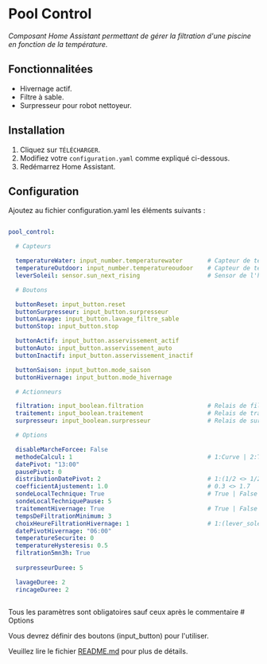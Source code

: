 # Pool Control

_Composant Home Assistant permettant de gérer la filtration d'une piscine en fonction de la température._

## Fonctionnalitées

- Hivernage actif.
- Filtre à sable.
- Surpresseur pour robot nettoyeur.

## Installation

1. Cliquez sur `TÉLÉCHARGER`.
2. Modifiez votre `configuration.yaml` comme expliqué ci-dessous.
3. Redémarrez Home Assistant.

## Configuration

Ajoutez au fichier configuration.yaml les éléments suivants :

```yaml

pool_control:

  # Capteurs

  temperatureWater: input_number.temperaturewater       # Capteur de température de l'eau
  temperatureOutdoor: input_number.temperatureoudoor    # Capteur de température de l'air
  leverSoleil: sensor.sun_next_rising                   # Sensor de l'heure de lever du soleil

  # Boutons

  buttonReset: input_button.reset
  buttonSurpresseur: input_button.surpresseur
  buttonLavage: input_button.lavage_filtre_sable
  buttonStop: input_button.stop

  buttonActif: input_button.asservissement_actif
  buttonAuto: input_button.asservissement_auto
  buttonInactif: input_button.asservissement_inactif

  buttonSaison: input_button.mode_saison
  buttonHivernage: input_button.mode_hivernage

  # Actionneurs

  filtration: input_boolean.filtration                  # Relais de filtration
  traitement: input_boolean.traitement                  # Relais de traitement
  surpresseur: input_boolean.surpresseur                # Relais de surpresseur

  # Options

  disableMarcheForcee: False
  methodeCalcul: 1                                      # 1:Curve | 2:TemperatureReducedByHalf
  datePivot: "13:00"
  pausePivot: 0
  distributionDatePivot: 2                              # 1:(1/2 <> 1/2) | 2:(1/3 <> 2/3)
  coefficientAjustement: 1.0                            # 0.3 <> 1.7
  sondeLocalTechnique: True                             # True | False
  sondeLocalTechniquePause: 5
  traitementHivernage: True                             # True | False
  tempsDeFiltrationMinimum: 3
  choixHeureFiltrationHivernage: 1                      # 1:(lever_soleil) | 2:(datePivotHivernage)
  datePivotHivernage: "06:00"
  temperatureSecurite: 0
  temperatureHysteresis: 0.5
  filtration5mn3h: True
  
  surpresseurDuree: 5

  lavageDuree: 2
  rincageDuree: 2
  
```

Tous les paramètres sont obligatoires sauf ceux après le commentaire # Options

Vous devrez définir des boutons (input_button) pour l'utiliser. 

Veuillez lire le fichier [README.md](https://github.com/scadinot/pool_control/blob/main/README.md) pour plus de détails.
